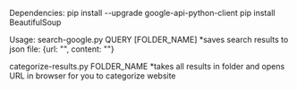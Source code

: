 Dependencies:
pip install --upgrade google-api-python-client
pip install BeautifulSoup


Usage:
search-google.py QUERY [FOLDER_NAME]
*saves search results to json file: {url: "", content: ""} 

categorize-results.py FOLDER_NAME
*takes all results in folder and opens URL in browser for you to categorize website
